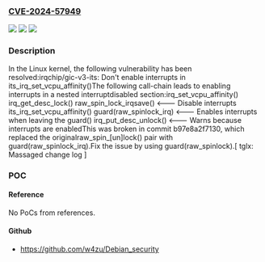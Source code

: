 ### [CVE-2024-57949](https://cve.mitre.org/cgi-bin/cvename.cgi?name=CVE-2024-57949)
![](https://img.shields.io/static/v1?label=Product&message=Linux&color=blue)
![](https://img.shields.io/static/v1?label=Version&message=2458f2362f695584bd824c922caa07ffc4fe0d5c%3C%20d7b0e89610dd45ac6cf0d6f99bfa9ccc787db344%20&color=brighgreen)
![](https://img.shields.io/static/v1?label=Vulnerability&message=n%2Fa&color=brighgreen)

### Description

In the Linux kernel, the following vulnerability has been resolved:irqchip/gic-v3-its: Don't enable interrupts in its_irq_set_vcpu_affinity()The following call-chain leads to enabling interrupts in a nested interruptdisabled section:irq_set_vcpu_affinity()  irq_get_desc_lock()     raw_spin_lock_irqsave()   <--- Disable interrupts  its_irq_set_vcpu_affinity()     guard(raw_spinlock_irq)   <--- Enables interrupts when leaving the guard()  irq_put_desc_unlock()        <--- Warns because interrupts are enabledThis was broken in commit b97e8a2f7130, which replaced the originalraw_spin_[un]lock() pair with guard(raw_spinlock_irq).Fix the issue by using guard(raw_spinlock).[ tglx: Massaged change log ]

### POC

#### Reference
No PoCs from references.

#### Github
- https://github.com/w4zu/Debian_security

